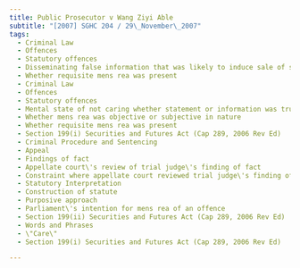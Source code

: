 ```yaml
---
title: Public Prosecutor v Wang Ziyi Able 
subtitle: "[2007] SGHC 204 / 29\_November\_2007"
tags:
  - Criminal Law
  - Offences
  - Statutory offences
  - Disseminating false information that was likely to induce sale of securities by others where person disseminating information did not care whether information was true or false at time of dissemination
  - Whether requisite mens rea was present
  - Criminal Law
  - Offences
  - Statutory offences
  - Mental state of not caring whether statement or information was true or false
  - Whether mens rea was objective or subjective in nature
  - Whether requisite mens rea was present
  - Section 199(i) Securities and Futures Act (Cap 289, 2006 Rev Ed)
  - Criminal Procedure and Sentencing
  - Appeal
  - Findings of fact
  - Appellate court\'s review of trial judge\'s finding of fact
  - Constraint where appellate court reviewed trial judge\'s finding of fact
  - Statutory Interpretation
  - Construction of statute
  - Purposive approach
  - Parliament\'s intention for mens rea of an offence
  - Section 199(ii) Securities and Futures Act (Cap 289, 2006 Rev Ed)
  - Words and Phrases
  - \"Care\"
  - Section 199(i) Securities and Futures Act (Cap 289, 2006 Rev Ed)

---
```


